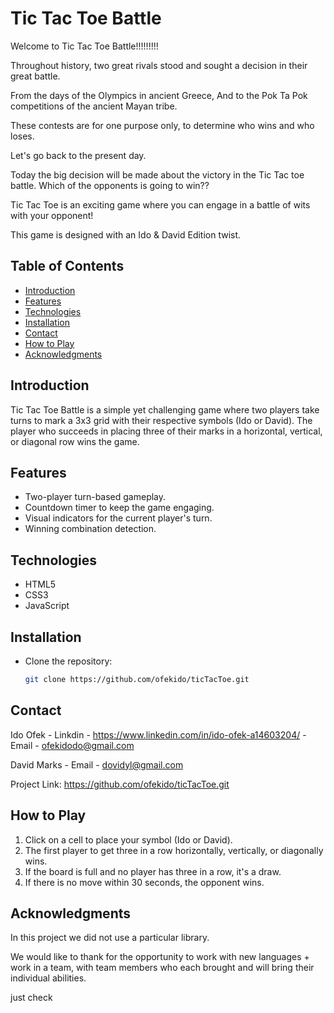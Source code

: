 # Tic Tac Toe Battle

Welcome to Tic Tac Toe Battle!!!!!!!!!

Throughout history, two great rivals stood and sought a decision in their great battle.

From the days of the Olympics in ancient Greece,
And to the Pok Ta Pok competitions of the ancient Mayan tribe.

These contests are for one purpose only, to determine who wins and who loses.

Let's go back to the present day.

Today the big decision will be made about the victory in the Tic Tac toe battle.
Which of the opponents is going to win??

Tic Tac Toe is an exciting game where you can engage in a battle of wits with your opponent!

This game is designed with an Ido & David Edition twist.

## Table of Contents

- [Introduction](#introduction)
- [Features](#features)
- [Technologies](#technologies)
- [Installation](#installation)
- [Contact](#Contact)
- [How to Play](#how-to-play)
- [Acknowledgments](#acknowledgments)

## Introduction

Tic Tac Toe Battle is a simple yet challenging game where two players take turns to mark a 3x3 grid with their respective symbols (Ido or David). The player who succeeds in placing three of their marks in a horizontal, vertical, or diagonal row wins the game.

## Features

- Two-player turn-based gameplay.
- Countdown timer to keep the game engaging.
- Visual indicators for the current player's turn.
- Winning combination detection.

## Technologies

- HTML5
- CSS3
- JavaScript

## Installation

- Clone the repository:

  ```bash
  git clone https://github.com/ofekido/ticTacToe.git
  ```

## Contact

Ido Ofek - Linkdin - https://www.linkedin.com/in/ido-ofek-a14603204/ -Email - ofekidodo@gmail.com

David Marks - Email - dovidyl@gmail.com

Project Link: https://github.com/ofekido/ticTacToe.git

## How to Play

1. Click on a cell to place your symbol (Ido or David).
2. The first player to get three in a row horizontally, vertically, or diagonally wins.
3. If the board is full and no player has three in a row, it's a draw.
4. If there is no move within 30 seconds, the opponent wins.

## Acknowledgments

In this project we did not use a particular library.

We would like to thank for the opportunity to work with new languages + work in a team, with team members who each brought and will bring their individual abilities.

just check
